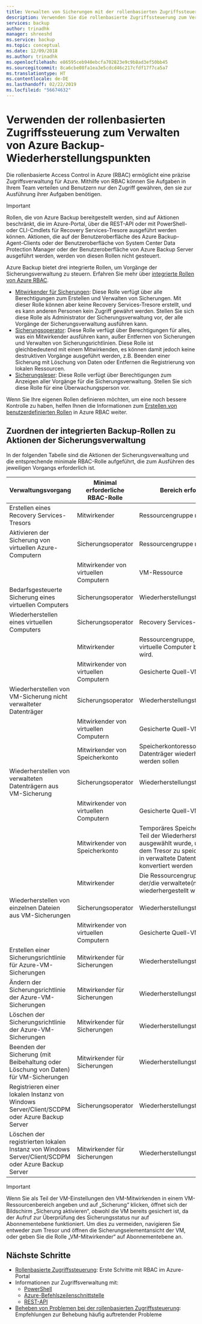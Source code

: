 ```yaml
---
title: Verwalten von Sicherungen mit der rollenbasierten Zugriffssteuerung in Azure
description: Verwenden Sie die rollenbasierte Zugriffssteuerung zum Verwalten des Zugriffs auf Vorgänge der Sicherungsverwaltung im Recovery Services-Tresor.
services: backup
author: trinadhk
manager: shreeshd
ms.service: backup
ms.topic: conceptual
ms.date: 12/09/2018
ms.author: trinadhk
ms.openlocfilehash: e86595ceb940ebcfa702823e9c9b8ad3ef50bb45
ms.sourcegitcommit: 8ca6cbe08fa1ea3e5cdcd46c217cfdf17f7ca5a7
ms.translationtype: HT
ms.contentlocale: de-DE
ms.lasthandoff: 02/22/2019
ms.locfileid: "56674632"
---
```

# <a name="use-role-based-access-control-to-manage-azure-backup-recovery-points"></a>Verwenden der rollenbasierten Zugriffssteuerung zum Verwalten von Azure Backup-Wiederherstellungspunkten
Die rollenbasierte Access Control in Azure (RBAC) ermöglicht eine präzise Zugriffsverwaltung für Azure. Mithilfe von RBAC können Sie Aufgaben in Ihrem Team verteilen und Benutzern nur den Zugriff gewähren, den sie zur Ausführung ihrer Aufgaben benötigen.

> [!IMPORTANT]
> Rollen, die von Azure Backup bereitgestellt werden, sind auf Aktionen beschränkt, die im Azure-Portal, über die REST-API oder mit PowerShell- oder CLI-Cmdlets für Recovery Services-Tresore ausgeführt werden können. Aktionen, die auf der Benutzeroberfläche des Azure Backup-Agent-Clients oder der Benutzeroberfläche von System Center Data Protection Manager oder der Benutzeroberfläche von Azure Backup Server ausgeführt werden, werden von diesen Rollen nicht gesteuert.

Azure Backup bietet drei integrierte Rollen, um Vorgänge der Sicherungsverwaltung zu steuern. Erfahren Sie mehr über [integrierte Rollen von Azure RBAC](../role-based-access-control/built-in-roles.md).

* [Mitwirkender für Sicherungen](../role-based-access-control/built-in-roles.md#backup-contributor): Diese Rolle verfügt über alle Berechtigungen zum Erstellen und Verwalten von Sicherungen. Mit dieser Rolle können aber keine Recovery Services-Tresore erstellt, und es kann anderen Personen kein Zugriff gewährt werden. Stellen Sie sich diese Rolle als Administrator der Sicherungsverwaltung vor, der alle Vorgänge der Sicherungsverwaltung ausführen kann.
* [Sicherungsoperator](../role-based-access-control/built-in-roles.md#backup-operator): Diese Rolle verfügt über Berechtigungen für alles, was ein Mitwirkender ausführen kann, außer Entfernen von Sicherungen und Verwalten von Sicherungsrichtlinien. Diese Rolle ist gleichbedeutend mit einem Mitwirkenden, es können damit jedoch keine destruktiven Vorgänge ausgeführt werden, z.B. Beenden einer Sicherung mit Löschung von Daten oder Entfernen die Registrierung von lokalen Ressourcen.
* [Sicherungsleser](../role-based-access-control/built-in-roles.md#backup-reader): Diese Rolle verfügt über Berechtigungen zum Anzeigen aller Vorgänge für die Sicherungsverwaltung. Stellen Sie sich diese Rolle für eine Überwachungsperson vor.

Wenn Sie Ihre eigenen Rollen definieren möchten, um eine noch bessere Kontrolle zu haben, helfen Ihnen die Informationen zum [Erstellen von benutzerdefinierten Rollen](../role-based-access-control/custom-roles.md) in Azure RBAC weiter.



## <a name="mapping-backup-built-in-roles-to-backup-management-actions"></a>Zuordnen der integrierten Backup-Rollen zu Aktionen der Sicherungsverwaltung
In der folgenden Tabelle sind die Aktionen der Sicherungsverwaltung und die entsprechende minimale RBAC-Rolle aufgeführt, die zum Ausführen des jeweiligen Vorgangs erforderlich ist.

| Verwaltungsvorgang | Minimal erforderliche RBAC-Rolle | Bereich erforderlich |
| --- | --- | --- |
| Erstellen eines Recovery Services-Tresors | Mitwirkender | Ressourcengruppe mit dem Tresor |
| Aktivieren der Sicherung von virtuellen Azure-Computern | Sicherungsoperator | Ressourcengruppe mit dem Tresor |
| | Mitwirkender von virtuellen Computern | VM-Ressource |
| Bedarfsgesteuerte Sicherung eines virtuellen Computers | Sicherungsoperator | Wiederherstellungstresorressource |
| Wiederherstellen eines virtuellen Computers | Sicherungsoperator | Recovery Services-Tresor |
| | Mitwirkender | Ressourcengruppe, in der der virtuelle Computer bereitgestellt wird. |
| | Mitwirkender von virtuellen Computern | Gesicherte Quell-VM |
| Wiederherstellen von VM-Sicherung nicht verwalteter Datenträger | Sicherungsoperator | Wiederherstellungstresorressource |
| | Mitwirkender von virtuellen Computern | Gesicherte Quell-VM |
| | Mitwirkender von Speicherkonto | Speicherkontoressource, in dem Datenträger wiederhergestellt werden sollen |
| Wiederherstellen von verwalteten Datenträgern aus VM-Sicherung | Sicherungsoperator | Wiederherstellungstresorressource |
| | Mitwirkender von virtuellen Computern | Gesicherte Quell-VM |
| | Mitwirkender von Speicherkonto | Temporäres Speicherkonto, das als Teil der Wiederherstellung ausgewählt wurde, um Daten aus dem Tresor zu speichern, bevor sie in verwaltete Datenträger konvertiert werden |
| | Mitwirkender | Die Ressourcengruppe, in der der/die verwaltete(n) Datenträger wiederhergestellt wird |
| Wiederherstellen von einzelnen Dateien aus VM-Sicherungen | Sicherungsoperator | Wiederherstellungstresorressource |
| | Mitwirkender von virtuellen Computern | Gesicherte Quell-VM |
| Erstellen einer Sicherungsrichtlinie für Azure-VM-Sicherungen | Mitwirkender für Sicherungen | Wiederherstellungstresorressource |
| Ändern der Sicherungsrichtlinie der Azure-VM-Sicherungen | Mitwirkender für Sicherungen | Wiederherstellungstresorressource |
| Löschen der Sicherungsrichtlinie der Azure-VM-Sicherungen | Mitwirkender für Sicherungen | Wiederherstellungstresorressource |
| Beenden der Sicherung (mit Beibehaltung oder Löschung von Daten) für VM-Sicherungen | Mitwirkender für Sicherungen | Wiederherstellungstresorressource |
| Registrieren einer lokalen Instanz von Windows Server/Client/SCDPM oder Azure Backup Server | Sicherungsoperator | Wiederherstellungstresorressource |
| Löschen der registrierten lokalen Instanz von Windows Server/Client/SCDPM oder Azure Backup Server | Mitwirkender für Sicherungen | Wiederherstellungstresorressource |

> [!IMPORTANT]
> Wenn Sie als Teil der VM-Einstellungen den VM-Mitwirkenden in einem VM-Ressourcenbereich angeben und auf „Sicherung“ klicken, öffnet sich der Bildschirm „Sicherung aktivieren“, obwohl die VM bereits gesichert ist, da der Aufruf zur Überprüfung des Sicherungsstatus nur auf Abonnementebene funktioniert. Um dies zu vermeiden, navigieren Sie entweder zum Tresor und öffnen die Sicherungselementansicht der VM, oder geben Sie die Rolle „VM-Mitwirkender“ auf Abonnementebene an. 

## <a name="next-steps"></a>Nächste Schritte
* [Rollenbasierte Zugriffssteuerung](../role-based-access-control/role-assignments-portal.md): Erste Schritte mit RBAC im Azure-Portal
* Informationen zur Zugriffsverwaltung mit:
  * [PowerShell](../role-based-access-control/role-assignments-powershell.md)
  * [Azure-Befehlszeilenschnittstelle](../role-based-access-control/role-assignments-cli.md)
  * [REST-API](../role-based-access-control/role-assignments-rest.md)
* [Beheben von Problemen bei der rollenbasierten Zugriffssteuerung](../role-based-access-control/troubleshooting.md): Empfehlungen zur Behebung häufig auftretender Probleme
